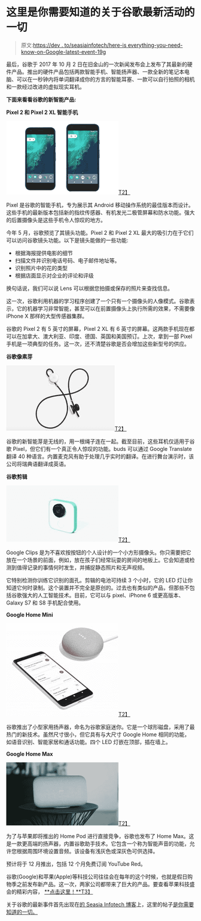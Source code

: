 # 这里是你需要知道的关于谷歌最新活动的一切

> 原文:[https://dev . to/seasiainfotech/here-is everything-you-need-know-on-Google-latest-event-19g](https://dev.to/seasiainfotech/here-is-everything-you-need-to-know-about-googles-latest-event-19g)

最后，谷歌于 2017 年 10 月 2 日在旧金山的一次新闻发布会上发布了其最新的硬件产品。推出的硬件产品包括两款智能手机、智能扬声器、一款全新的笔记本电脑、可以在一秒钟内将单词翻译成你的方言的智能耳塞、一款可以自行拍照的相机和一款经过改进的虚拟现实耳机。

**下面来看看谷歌的新智能产品:**

**Pixel 2 和 Pixel 2 XL 智能手机**

[![Pixel-and-Pixel-XL](img/e4fbed85ea63f269da478b5706953914.png)T2】](https://res.cloudinary.com/practicaldev/image/fetch/s--jnRFldac--/c_limit%2Cf_auto%2Cfl_progressive%2Cq_auto%2Cw_880/http://www.seasiainfotech.com/blog/wp-content/uploads/2017/10/Pixel-and-Pixel-XL-300x195.jpg)

Pixel 是谷歌的智能手机，专为展示其 Android 移动操作系统的最佳版本而设计。这些手机的最新版本包括新的指纹传感器、有机发光二极管屏幕和防水功能。强大的后置摄像头是这些手机令人惊叹的地方。

今年 5 月，谷歌预览了其镜头功能。Pixel 2 和 Pixel 2 XL 最大的吸引力在于它们可以访问谷歌镜头功能。以下是镜头能做的一些功能:

*   根据海报提供电影的细节
*   扫描文件并识别电话号码、电子邮件地址等。
*   识别照片中的花的类型
*   根据店面显示对企业的评论和评级

换句话说，我们可以说 Lens 可以根据您拍摄或保存的照片来查找信息。

这一次，谷歌利用机器的学习程序创建了一个只有一个摄像头的人像模式。谷歌表示，它的机器学习非常智能，甚至可以在前置摄像头上执行所需的效果，不需要像 iPhone X 那样的大型传感器集群。

谷歌的 Pixel 2 有 5 英寸的屏幕，Pixel 2 XL 有 6 英寸的屏幕。这两款手机现在都可以在加拿大、澳大利亚、印度、德国、英国和美国预订。上次，拿到一部 Pixel 手机是一项典型的任务。这一次，还不清楚谷歌是否会增加这些新型号的供应。

**谷歌像素芽**

[![Google Pixel Buds](img/ef2ff3922d7f9dab2e484041847cc51c.png)T2】](https://res.cloudinary.com/practicaldev/image/fetch/s--dNBSKQmN--/c_limit%2Cf_auto%2Cfl_progressive%2Cq_auto%2Cw_880/http://www.seasiainfotech.com/blog/wp-content/uploads/2017/10/Google-Pixel-Buds.jpg)

谷歌的新智能芽是无线的，用一根绳子连在一起。截至目前，这些耳机仅适用于谷歌 Pixel，但它们有一个真正令人惊叹的功能。buds 可以通过 Google Translate 翻译 40 种语言。内置麦克风有助于处理几乎实时的翻译。在进行舞台演示时，该公司将瑞典语翻译成英语。

**谷歌剪辑**

[![Google Clips](img/3d1a3595606a0571004b99324dc36803.png)T2】](https://res.cloudinary.com/practicaldev/image/fetch/s--Rsptj4Ud--/c_limit%2Cf_auto%2Cfl_progressive%2Cq_auto%2Cw_880/http://www.seasiainfotech.com/blog/wp-content/uploads/2017/10/Google-Clips-300x150.jpg)

Google Clips 是为不喜欢按按钮的个人设计的一个小方形摄像头。你只需要把它放在一个场景的前面，例如，放在孩子们经常玩耍的房间的地板上。它会知道或检测到值得记录的事情何时发生，并捕捉静态照片和无声视频。

它特别检测你训练它识别的面孔。剪辑的电池可持续 3 个小时，它的 LED 灯让你知道它何时录制。这个装置并不完全是原创的。过去也有类似的产品，但那些不包括谷歌强大的人工智能技术。目前，它可以与 pixel、iPhone 6 或更高版本、Galaxy S7 和 S8 手机配合使用。

**Google Home Mini**

[![Google Home Mini](img/8db7d7fd21f93370659e295cc4e8c715.png)T2】](https://res.cloudinary.com/practicaldev/image/fetch/s--SXXIa9At--/c_limit%2Cf_auto%2Cfl_progressive%2Cq_auto%2Cw_880/http://www.seasiainfotech.com/blog/wp-content/uploads/2017/10/Google-Home-Mini-300x248.jpg)

谷歌推出了小型家用扬声器，命名为谷歌家庭迷你。它是一个球形磁盘，采用了最热门的新技术。虽然尺寸很小，但它具有与大尺寸 Google Home 相同的功能，如语音识别、智能家居和通话功能。四个 LED 灯嵌在顶部，插在墙上。

**Google Home Max**

[![Google Home Max](img/8012e7190c01198105b550b97b6a501e.png)T2】](https://res.cloudinary.com/practicaldev/image/fetch/s--K3RjPjr2--/c_limit%2Cf_auto%2Cfl_progressive%2Cq_auto%2Cw_880/http://www.seasiainfotech.com/blog/wp-content/uploads/2017/10/Google-Home-Max-300x168.jpg)

为了与苹果即将推出的 Home Pod 进行直接竞争，谷歌也发布了 Home Max。这是一款更高端的扬声器，内置谷歌助手技术。它包含一个称为智能声音的功能，允许您根据周围环境设置音频。该设备有浅灰色或深灰色可供选择。

预计将于 12 月推出，包括 12 个月免费订阅 YouTube Red。

谷歌(Google)和苹果(Apple)等科技公司往往会在每年的这个时候，也就是假日购物季之前发布新产品。这一次，两家公司都带来了巨大的产品。要查看苹果科技盛会的精彩内容， [**点击这里！**T3】](https://dev.to/seasiainfotech/everything-apple-announced-at-the-iphone-x-event-highlights-88i-temp-slug-799817)

关于谷歌的最新事件首先出现在[的 Seasia Infotech 博客](http://www.seasiainfotech.com/blog)上，这里的帖子[是你需要知道的一切。](http://www.seasiainfotech.com/blog/here-everything-need-know-about-googles-latest-event/)